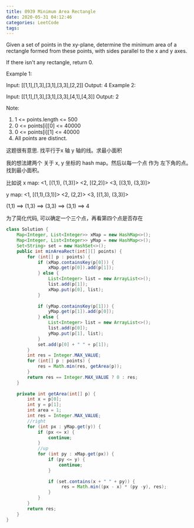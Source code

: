 ```yaml
---
title: 0939 Minimum Area Rectangle
date: 2020-05-31 04:12:46
categories: LeetCode
tags:
---
```


Given a set of points in the xy-plane, determine the minimum area of a rectangle formed from these points, with sides parallel to the x and y axes.

If there isn't any rectangle, return 0.

 

Example 1:

Input: [[1,1],[1,3],[3,1],[3,3],[2,2]]
Output: 4
Example 2:

Input: [[1,1],[1,3],[3,1],[3,3],[4,1],[4,3]]
Output: 2
 

Note:
1. 1 <= points.length <= 500
2. 0 <= points[i][0] <= 40000
3. 0 <= points[i][1] <= 40000
4. All points are distinct.

这题很有意思. 找平行于x 轴 y 轴的线。求最小面积

我的想法建两个 关于 x, y 坐标的 hash map。然后以每一个点 作为 左下角的点。找到最小面积。

比如说 
x map:
<1, [(1,1), (1,3)]>
<2, [(2,2)]>
<3, [(3,1), (3,3)]>

y map:
<1, [(1,1),(3,1)]>
<2, (2,2)>
<3, [(1,3), (3,3)]>

(1,1) ==> (1,3) ==> (3,3) ==> (3,1) ==> 4


为了简化代码, 可以确定一个三个点，再看第四个点是否存在

```java
class Solution {
    Map<Integer, List<Integer>> xMap = new HashMap<>();
    Map<Integer, List<Integer>> yMap = new HashMap<>();
    Set<String> set = new HashSet<>();
    public int minAreaRect(int[][] points) {
        for (int[] p : points) {
            if (xMap.containsKey(p[0])) {
                xMap.get(p[0]).add(p[1]);
            } else {
                List<Integer> list = new ArrayList<>();
                list.add(p[1]);
                xMap.put(p[0], list);
            }
            
            if (yMap.containsKey(p[1])) {
                yMap.get(p[1]).add(p[0]);
            } else {
                List<Integer> list = new ArrayList<>();
                list.add(p[0]);
                yMap.put(p[1], list);
            }
            set.add(p[0] + " " + p[1]);
        }
        int res = Integer.MAX_VALUE;
        for (int[] p : points) {
            res = Math.min(res, getArea(p));
        }
        return res == Integer.MAX_VALUE ? 0 : res;
    }
    
    private int getArea(int[] p) {
        int x = p[0];
        int y = p[1];
        int area = 1;
        int res = Integer.MAX_VALUE;
        //right
        for (int px : yMap.get(y)) {
            if (px <= x) {
                continue;
            }
            //up
            for (int py : xMap.get(px)) {
                if (py <= y) {
                    continue;
                }
                
                if (set.contains(x + " " + py)) {
                     res = Math.min((px - x) * (py -y), res);
                }
            }
        }
        return res;
    }
}
```
